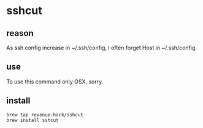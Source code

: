 # sshcut
## reason
As ssh config increase in ~/.ssh/config, I often forget Host in ~/.ssh/config.
## use
To use this command only OSX. sorry.
## install
```
brew tap revenue-hack/sshcut
brew install sshcut
```

